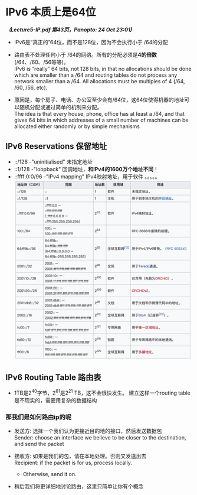 # IPv6 本质上是64位

***（Lecture5-IP.pdf 第43页，Panopto: 24 Oct 23:01)*** 

* IPv6是“真正的”64位，而不是128位，因为不会执行小于 /64的分配
* 路由表不处理任何小于 /64的网络。所有的分配必须是**4的倍数**(/64、/60、/56等等)。  
IPv6 is “really” 64 bits, not 128 bits, in that no allocations should be done which are smaller than a /64 and routing tables do not process any network smaller than a /64. All allocations must be multiples of 4 (/64, /60, /56, etc).

* 原因是，每个房子、电话、办公室至少会有/64位，这64位使得机器的地址可以随机分配或通过简单的机制来分配。  
The idea is that every house, phone, office has at least a /64, and that gives 64 bits in which addresses of a small number of machines can be allocated either randomly or by simple mechanisms

## IPv6 Reservations 保留地址

* ::/128 -"uninitialised" 未指定地址
* ::1/128 -"loopback" 回调地址，**和IPv4的1600万个地址不同**！
* ::ffff:0:0/96 -"IPv4 mapping" IPv4映射地址，用于软件
。。。。。
![](./img/ipv6Res.png)

## IPv6 Routing Table 路由表
* 1TB是2<sup>40</sup>字节，2<sup>61</sup>是2<sup>21</sup> TB，这不会很快发生。 建立这样一个routing table是不现实的，需要用复杂的数据结构

### 那我们是如何路由ip的呢

* 发送方: 选择一个我们认为更接近目的地的接口，然后发送数据包  
Sender: choose an interface we believe to be closer to the  destination, and send the packet

* 接收方: 如果是我们的包，请在本地处理。否则又发送出去  
Recipient: if the packet is for us, process locally.
	* Otherwise, send it on.
* 稍后我们将更详细地讨论路由，这里只简单让你有个概念

